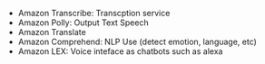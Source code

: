 - Amazon Transcribe: Transcption service
- Amazon Polly: Output Text Speech
- Amazon Translate
- Amazon Comprehend: NLP Use (detect emotion, language, etc)
- Amazon LEX: Voice inteface as chatbots such as alexa

